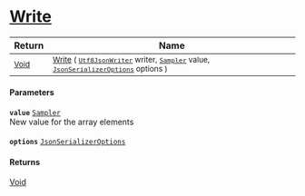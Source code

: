 # [Write](./NetCoreSamplerConverter-100664204.md)



| Return | Name | 
| --- | --- | 
| <sub>[Void](https://docs.microsoft.com/en-us/dotnet/api/System.Void)</sub>| <sub>[Write](./NetCoreSamplerConverter-100664204.md) ( [`Utf8JsonWriter`](https://docs.microsoft.com/en-us/dotnet/api/System.Text.Json.Utf8JsonWriter) writer, [`Sampler`](./../../../Sampler.md) value, [`JsonSerializerOptions`](https://docs.microsoft.com/en-us/dotnet/api/System.Text.Json.JsonSerializerOptions) options )</sub>| <br>


#### Parameters
**`value`**  [`Sampler`](./../../../Sampler.md)<br>New value for the array elements<br><br>**`options`**  [`JsonSerializerOptions`](https://docs.microsoft.com/en-us/dotnet/api/System.Text.Json.JsonSerializerOptions)<br>
#### Returns
[Void](https://docs.microsoft.com/en-us/dotnet/api/System.Void)
